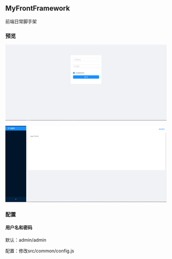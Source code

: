 ## MyFrontFramework

前端日常脚手架

### 预览

![登录界面](./src/assets/login.png)

![主页](./src/assets/home.png)

### 配置

#### 用户名和密码
默认：admin/admin

配置：修改src/common/config.js


